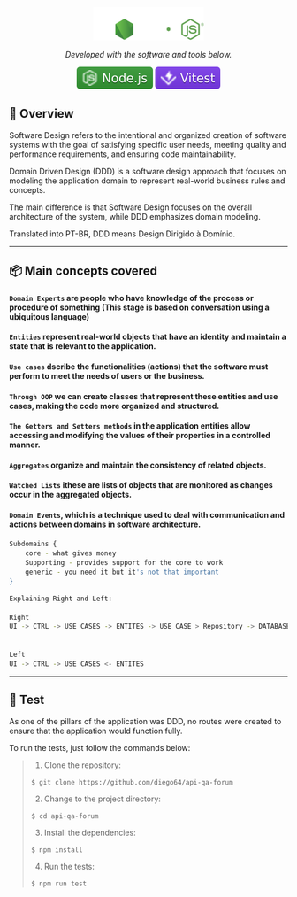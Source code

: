 <p align="center">
  <img src="img.shields.io/badge/node_logo.svg" width="200" alt="Node Logo" /></a>
</p>

<p align="center">
		<em>Developed with the software and tools below.</em>
</p>

<p align="center">
    <img src="img.shields.io/badge/nodejs.svg?style=flat&logo=nodejs&logoColor=white" alt="Node">
    <img src="img.shields.io/badge/vitest.svg?style=flat&logo=vitest&logoColor=white" alt="Vitest">
</p>

## 📝 Overview

Software Design refers to the intentional and organized creation of software systems with the goal of satisfying specific user needs, meeting quality and performance requirements, and ensuring code maintainability.

Domain Driven Design (DDD) is a software design approach that focuses on modeling the application domain to represent real-world business rules and concepts.

The main difference is that Software Design focuses on the overall architecture of the system, while DDD emphasizes domain modeling.

Translated into PT-BR, DDD means Design Dirigido à Domínio.

---

## 📦️ Main concepts covered

<h4><code>Domain Experts</code> are people who have knowledge of the process or procedure of something (This stage is based on conversation using a ubiquitous language)</h4>
<h4><code>Entities</code> represent real-world objects that have an identity and maintain a state that is relevant to the application.</h4>
<h4><code>Use cases</code> dscribe the functionalities (actions) that the software must perform to meet the needs of users or the business.</h4>
<h4><code>Through OOP</code> we can create classes that represent these entities and use cases, making the code more organized and structured.</h4>
<h4><code>The Getters and Setters methods</code> in the application entities allow accessing and modifying the values ​​of their properties in a controlled manner.</h4>
<h4><code>Aggregates</code> organize and maintain the consistency of related objects.</h4>
<h4><code>Watched Lists</code> ithese are lists of objects that are monitored as changes occur in the aggregated objects.</h4>
<h4><code>Domain Events</code>, which is a technique used to deal with communication and actions between domains in software architecture.</h4>

```sh
Subdomains {
    core - what gives money
    Supporting - provides support for the core to work
    generic - you need it but it's not that important
}
```

```sh
Explaining Right and Left: 

Right
UI -> CTRL -> USE CASES -> ENTITES -> USE CASE > Repository -> DATABASE


Left 
UI -> CTRL -> USE CASES <- ENTITES
```

---

## 🧪 Test

As one of the pillars of the application was DDD, no routes were created to ensure that the application would function fully.

To run the tests, just follow the commands below:

> 1. Clone the repository:
>
> ```console
> $ git clone https://github.com/diego64/api-qa-forum
> ```
>
> 2. Change to the project directory:
> ```console
> $ cd api-qa-forum
> ```
>
> 3. Install the dependencies:
> ```console
> $ npm install
> ```
> 4. Run the tests:
> ```console
> $ npm run test
> ```